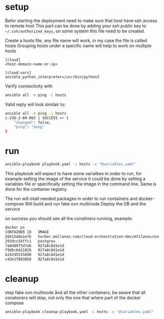 # setup

Befor starting the deployment need to make sure that host have ssh access to remote host
This part can be done by adding your ssh public key to `~/.ssh/authorized_keys`, on some system this file need to be created.

Create a hosts file, any file name will work, in my case the file is called hosts
Grouping hosts under a specific name will help to work on multiple hosts 

```
[cloud]
<host-domain-name-or-ip>

[cloud:vars]
ansible_python_interpreter=/usr/bin/python3
```

Verify connectivity with 
```sh
ansible all -m ping -i hosts
```

Valid reply will look similair to:
```sh
ansible all -m ping -i hosts
c-236-2-60-063 | SUCCESS => {
    "changed": false,
    "ping": "pong"
}
```

# run

```sh
ansible-playbook playbook.yaml -i hosts -e "@variables.yaml"
```
This playbook will expect to have some varialbes in order to run, for example setting the image of the service
it could be done by setting a variables file or specifically setting the image in the command line.
Same is done for the container registry.

The run will intall needed packages in order to run containers and docker-compose
Will build and run fake ovn multinode
Deploy the DB and the service

on success you should see all the conatiners running, example:

```sh
docker ps
CONTAINER ID   IMAGE                                                                            COMMAND                  CREATED          STATUS                    PORTS                                       NAMES
20415dda1efb   harbor.mellanox.com/cloud-orchestration-dev/mfilanov/ovn-domain-service:latest   "/ovn-domain-service"    26 minutes ago   Up 26 minutes                                                         b_ovn-domain-service_1
293dcc54ffc1   postgres                                                                         "docker-entrypoint.s…"   32 minutes ago   Up 31 minutes (healthy)                                               b_postgres_1
7a0d89f5d7a6   927a8c8d1e1d                                                                     "/usr/sbin/init"         2 days ago       Up 2 days                                                             ovn-chassis-2
f9d6c6421826   927a8c8d1e1d                                                                     "/usr/sbin/init"         2 days ago       Up 2 days                                                             ovn-chassis-1
b24245525698   927a8c8d1e1d                                                                     "/usr/sbin/init"         2 days ago       Up 2 days                                                             ovn-gw-1
c43e1f8838b8   927a8c8d1e1d                                                                     "/usr/sbin/init"         2 days ago       Up 2 days                 0.0.0.0:6641->6641/tcp, :::6641->6641/tcp   ovn-central-az1-1
```

# cleanup 

stop fake ovn multinode ånd all the other containers, be aware that all conatoners will stop, not only the one that where part of the docker compose

```sh
ansible-playbook cleanup-playbook.yaml -i hosts -e "@variables.yaml"
```